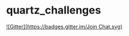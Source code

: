 # quartz_challenges
[![Gitter](https://badges.gitter.im/Join Chat.svg)](https://gitter.im/ooofinooo/quartz_challenges?utm_source=badge&utm_medium=badge&utm_campaign=pr-badge&utm_content=badge)